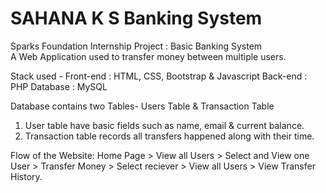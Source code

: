 # SAHANA K S Banking System
Sparks Foundation Internship Project : Basic Banking System  
A Web Application used to transfer money between multiple users.  

Stack used - 
Front-end : HTML, CSS, Bootstrap & Javascript 
Back-end : PHP 
Database : MySQL   

Database contains two Tables- Users Table & Transaction Table 
1. User table have basic fields such as name, email & current balance. 
2. Transaction table records all transfers happened along with their time.  

Flow of the Website: Home Page > View all Users > Select and View one User > Transfer Money > Select reciever > View all Users > View Transfer History.

